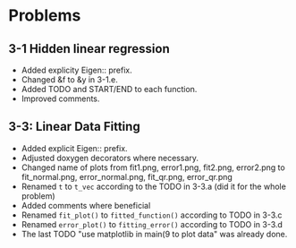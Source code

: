 # Problems

## 3-1 Hidden linear regression
- Added explicity Eigen:: prefix.
- Changed &f to &y in 3-1.e.
- Added TODO and START/END to each function.
- Improved comments.

## 3-3: Linear Data Fitting
- Added explicit Eigen:: prefix.
- Adjusted doxygen decorators where necessary.
- Changed name of plots from fit1.png, error1.png, fit2.png, error2.png to
  fit_normal.png, error_normal.png, fit_qr.png, error_qr.png
- Renamed `t` to `t_vec` according to the TODO in 3-3.a (did it for the whole
  problem)
- Added comments where beneficial
- Renamed `fit_plot()` to `fitted_function()` according to TODO in 3-3.c
- Renamed `error_plot()` to `fitting_error()` according to TODO in 3-3.d
- The last TODO "use matplotlib in main(9 to plot data" was already done.
